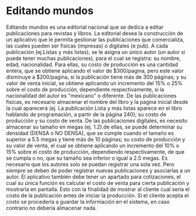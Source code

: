 # Editando mundos 
Editando mundos es una editorial nacional que se dedica a editar publicaciones para revistas y libros.
La editorial desea la construcción de un aplicativo que le permita gestionar las publicaciones que comercializa, las cuales pueden ser fisicas (impresas) o digitales (e pub).
A cada publicación (ej.Listas y más listas), se le asigna un único autor (un autor si puede tener muchas publicaciones), para el cual se registra: su nombre, edad, nacionalidad.
Para ellas, su costo de producción es una cantidad entera, que se obtiene aplicando el valor de \$300/pagina, pero este valor disminuye a \$200/pagina, si la publicación tiene más de 300 páginas; y su valor de venta inicial, se obtiene aplicando un incremento del 15% o 25% sobre el costo de producción, dependiente respectivamente, si la nacionalidad del autor es "mexicano" o diferente.
De las publicaciones fisicas, es necesario almacenar el nombre del libro y la pagina inicial desde la cual aparecerá (ej.
La publicación Lista y más listas aparece en el libro hablando de programación, a partir de la página 240); su costo de producción y su costo de venta.
De las publicaciones digitales, es necesito almacenar su tamaño en megas (ej. 1.2).de ellas, se puede determinar su densidad (DENSA o NO DENSA), que se cumple cuando el tamaño es superior a 5.5 megas y tiene más de 10 páginas; su costo de producción y su valor de venta, el cual se obtiene aplicando un incremento del 10% o 15% sobre el costo de producción, dependiendo respectivamente, de que se cumpla o no, que su tamaño sea inferior o igual a 2.5 megas.
Es necesario que los autores solo se puedan registrar una sola vez.
Pero siempre se deben de poder registrar nuevas publicaciones y asociarlas a un autor.
El aplicativo también debe tener un apartado para cotizaciones, el cual su única función es calcular el costo de venta para cierta publicación y mostrarla en pantalla.
Esto con la finalidad de mostrar al cliente cual sería el costo de la publicación antes de iniciar la producción.
Si el cliente acepta el costo se procedería a guardar la información en el sistema, en caso contrario no debería almacenar nada.